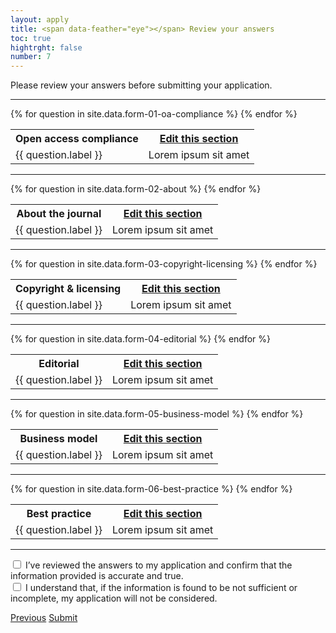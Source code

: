 ```yaml
---
layout: apply
title: <span data-feather="eye"></span> Review your answers
toc: true
hightrght: false
number: 7
---
```


Please review your answers before submitting your application.

---

<table>
  <tr>
    <th>Open access compliance</th>
    <th><a href="{{ site.baseurl }}{% link apply/01-oa-compliance.md %}">Edit this section</a></th>
  </tr>
  {% for question in site.data.form-01-oa-compliance %}
  <tr>
    <td>{{ question.label }}</td>
    <td>Lorem ipsum sit amet</td>
  </tr>
  {% endfor %}
</table>

---

<table>
  <tr>
    <th>About the journal</th>
    <th><a href="{{ site.baseurl }}{% link apply/02-about.md %}">Edit this section</a></th>
  </tr>
  {% for question in site.data.form-02-about %}
  <tr>
    <td>{{ question.label }}</td>
    <td>Lorem ipsum sit amet</td>
  </tr>
  {% endfor %}
</table>

---

<table>
  <tr>
    <th>Copyright & licensing</th>
    <th><a href="{{ site.baseurl }}{% link apply/03-copyright-licensing.md %}">Edit this section</a></th>
  </tr>
  {% for question in site.data.form-03-copyright-licensing %}
  <tr>
    <td>{{ question.label }}</td>
    <td>Lorem ipsum sit amet</td>
  </tr>
  {% endfor %}
</table>

---

<table>
  <tr>
    <th>Editorial</th>
    <th><a href="{{ site.baseurl }}{% link apply/04-editorial.md %}">Edit this section</a></th>
  </tr>
  {% for question in site.data.form-04-editorial %}
  <tr>
    <td>{{ question.label }}</td>
    <td>Lorem ipsum sit amet</td>
  </tr>
  {% endfor %}
</table>

---

<table>
  <tr>
    <th>Business model</th>
    <th><a href="{{ site.baseurl }}{% link apply/05-business-model.md %}">Edit this section</a></th>
  </tr>
  {% for question in site.data.form-05-business-model %}
  <tr>
    <td>{{ question.label }}</td>
    <td>Lorem ipsum sit amet</td>
  </tr>
  {% endfor %}
</table>

---

<table>
  <tr>
    <th>Best practice</th>
    <th><a href="{{ site.baseurl }}{% link apply/06-best-practice.md %}">Edit this section</a></th>
  </tr>
  {% for question in site.data.form-06-best-practice %}
  <tr>
    <td>{{ question.label }}</td>
    <td>Lorem ipsum sit amet</td>
  </tr>
  {% endfor %}
</table>

---

<div class="form__question">
  <input id="review-1" name="review" type="checkbox">
  <label for="review-1">I’ve reviewed the answers to my application and confirm that the information provided is accurate and true.</label>
</div>

<div class="form__question">
  <input id="review-2" name="review" type="checkbox">
  <label for="review-2">I understand that, if the information is found to be not sufficient or incomplete, my application will not be considered.</label>
</div>

<p class="pager-buttons">
  <a href="{{ site.baseurl }}{% link apply/06-best-practice.md %}" class="pager-buttons__left">Previous</a>
  <a href="{{ site.baseurl }}{% link apply/thank-you.md %}" class="pager-buttons__right">Submit</a>
</p>
